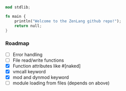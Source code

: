 ```rust
mod stdlib;

fn main {
    println("Welcome to the ZenLang github repo!");
    return null;
}
```
### Roadmap
- [ ] Error handling
- [ ] File read/write functions
- [x] Function attributes like #[naked]
- [x] vmcall keyword
- [x] mod and dynmod keyword
- [ ] module loading from files (depends on above)

